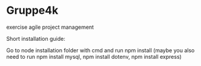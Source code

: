 # Gruppe4k
exercise agile project management

Short installation guide:

Go to node installation folder with cmd and run npm install
(maybe you also need to run npm install mysql, npm install dotenv, npm install express)
